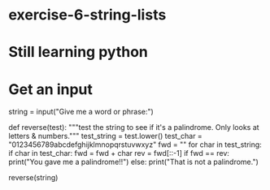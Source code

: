 # exercise-6-string-lists
# Still learning python
# Get an input
string = input("Give me a word or phrase:")

def reverse(test):
  """test the string to see if it's a palindrome.  Only looks at letters & numbers."""
  test_string = test.lower()
  test_char = "0123456789abcdefghijklmnopqrstuvwxyz"
  fwd = ""
  for char in test_string:
    if char in test_char:
      fwd = fwd + char
  rev = fwd[::-1]
  if fwd == rev:
    print("You gave me a palindrome!!")
  else:
    print("That is not a palindrome.")
    
reverse(string)
